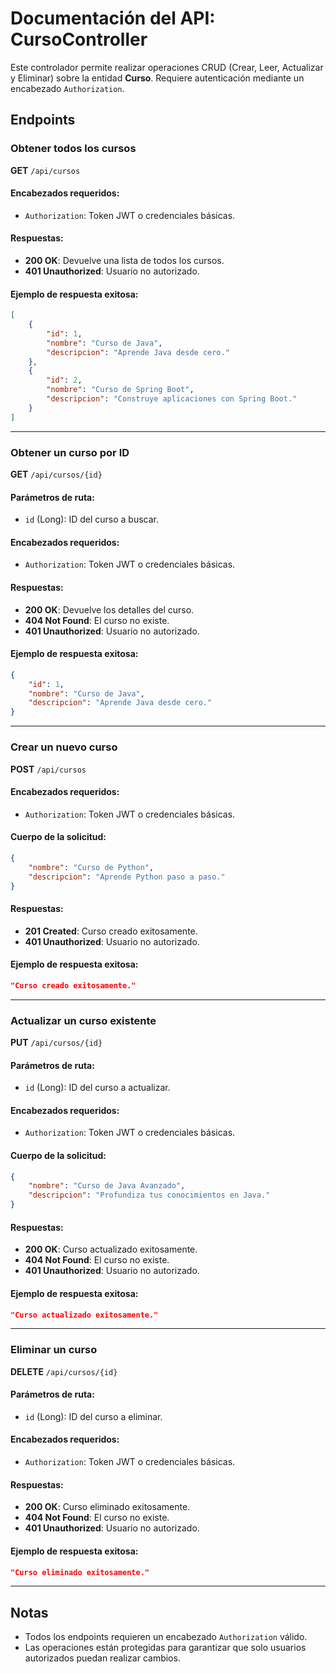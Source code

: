 
# Documentación del API: CursoController

Este controlador permite realizar operaciones CRUD (Crear, Leer, Actualizar y Eliminar) sobre la entidad **Curso**. 
Requiere autenticación mediante un encabezado `Authorization`.

## Endpoints

### Obtener todos los cursos

**GET** `/api/cursos`

#### Encabezados requeridos:

- `Authorization`: Token JWT o credenciales básicas.

#### Respuestas:
- **200 OK**: Devuelve una lista de todos los cursos.
- **401 Unauthorized**: Usuario no autorizado.

#### Ejemplo de respuesta exitosa:
```json
[
    {
        "id": 1,
        "nombre": "Curso de Java",
        "descripcion": "Aprende Java desde cero."
    },
    {
        "id": 2,
        "nombre": "Curso de Spring Boot",
        "descripcion": "Construye aplicaciones con Spring Boot."
    }
]
```

---

### Obtener un curso por ID

**GET** `/api/cursos/{id}`

#### Parámetros de ruta:
- `id` (Long): ID del curso a buscar.

#### Encabezados requeridos:
- `Authorization`: Token JWT o credenciales básicas.

#### Respuestas:
- **200 OK**: Devuelve los detalles del curso.
- **404 Not Found**: El curso no existe.
- **401 Unauthorized**: Usuario no autorizado.

#### Ejemplo de respuesta exitosa:
```json
{
    "id": 1,
    "nombre": "Curso de Java",
    "descripcion": "Aprende Java desde cero."
}
```

---

### Crear un nuevo curso

**POST** `/api/cursos`

#### Encabezados requeridos:
- `Authorization`: Token JWT o credenciales básicas.

#### Cuerpo de la solicitud:
```json
{
    "nombre": "Curso de Python",
    "descripcion": "Aprende Python paso a paso."
}
```

#### Respuestas:
- **201 Created**: Curso creado exitosamente.
- **401 Unauthorized**: Usuario no autorizado.

#### Ejemplo de respuesta exitosa:
```json
"Curso creado exitosamente."
```

---

### Actualizar un curso existente

**PUT** `/api/cursos/{id}`

#### Parámetros de ruta:
- `id` (Long): ID del curso a actualizar.

#### Encabezados requeridos:
- `Authorization`: Token JWT o credenciales básicas.

#### Cuerpo de la solicitud:
```json
{
    "nombre": "Curso de Java Avanzado",
    "descripcion": "Profundiza tus conocimientos en Java."
}
```

#### Respuestas:
- **200 OK**: Curso actualizado exitosamente.
- **404 Not Found**: El curso no existe.
- **401 Unauthorized**: Usuario no autorizado.

#### Ejemplo de respuesta exitosa:
```json
"Curso actualizado exitosamente."
```

---

### Eliminar un curso

**DELETE** `/api/cursos/{id}`

#### Parámetros de ruta:
- `id` (Long): ID del curso a eliminar.

#### Encabezados requeridos:
- `Authorization`: Token JWT o credenciales básicas.

#### Respuestas:
- **200 OK**: Curso eliminado exitosamente.
- **404 Not Found**: El curso no existe.
- **401 Unauthorized**: Usuario no autorizado.

#### Ejemplo de respuesta exitosa:
```json
"Curso eliminado exitosamente."
```

---

## Notas
- Todos los endpoints requieren un encabezado `Authorization` válido.
- Las operaciones están protegidas para garantizar que solo usuarios autorizados puedan realizar cambios.
